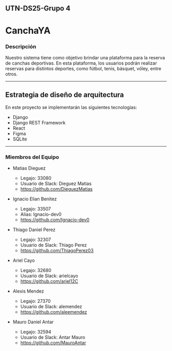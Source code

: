 ## UTN-DS25-Grupo 4

# CanchaYA

### Descripción

Nuestro sistema tiene como objetivo brindar una plataforma para la reserva de canchas deportivas. En esta plataforma, los usuarios podrán realizar reservas para distintos deportes, como fútbol, tenis, básquet, vóley, entre otros.

---
## Estrategia de diseño de arquitectura
En este proyecto se implementarán las siguientes tecnologías:
  - Django
  - Django REST Framework
  - React
  - Figma
  - SQLite

---
### Miembros del Equipo

- Matias Dieguez

  - Legajo: 33080
  - Usuario de Slack: Dieguez Matias
  - https://github.com/DieguezMatias
 
- Ignacio Elian Benitez

  - Legajo: 33507
  - Alias: Ignacio-dev0
  - https://github.com/Ignacio-dev0

- Thiago Daniel Perez

  - Legajo: 32307
  - Usuario de Slack: Thiago Perez
  - https://github.com/ThiagoPerez03

- Ariel Cayo

  - Legajo: 32680
  - Usuario de Slack: arielcayo
  - https://github.com/ariel12C
 
- Alexis Mendez

  - Legajo: 27370
  - Usuario de Slack: alemendez
  - https://github.com/aleemendez

- Mauro Daniel Antar

  - Legajo: 32594
  - Usuario de Slack: Antar Mauro
  - https://github.com/MauroAntar
